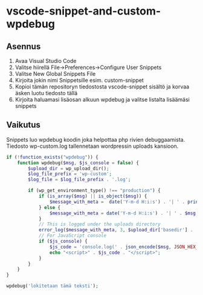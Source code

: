 # vscode-snippet-and-custom-wpdebug

## Asennus
1. Avaa Visual Studio Code
2. Valitse hiirellä File->Preferences->Configure User Snippets
3. Valitse New Global Snippets File
4. Kirjoita jokin nimi Snippetsille esim. custom-snippet
5. Kopioi tämän repositoryn tiedostosta vscode-snippet sisältö ja korvaa äsken luotu tiedosto tällä
6. Kirjoita haluamasi lisäosan alkuun wpdebug ja valitse listalta lisäämäsi snippets

## Vaikutus
Snippets luo wpdebug koodin joka helpottaa php rivien debuggaamista. Tiedosto wp-custom.log tallennetaan wordpressin uploads kansioon.

```php
if (!function_exists("wpdebug")) {
    function wpdebug($msg, $js_console = false) {
        $upload_dir = wp_upload_dir();
        $log_file_prefix = 'wp-custom';
        $log_file = $log_file_prefix . '.log';

        if (wp_get_environment_type() !== "production") {
            if (is_array($msg) || is_object($msg)) {
                $message_with_meta =  date('Y-m-d H:i:s') . '| ' . print_r($msg, true)  . "\n";
            } else {
                $message_with_meta = date('Y-m-d H:i:s') . '| ' . $msg  . "\n";
            }
            // This is logged under the uploads directory
            error_log($message_with_meta, 3, $upload_dir['basedir'] . '/' .  $log_file);
            // For JavaScript console
            if ($js_console) {
                $js_code = 'console.log(' . json_encode($msg, JSON_HEX_TAG) . ');';
                echo "<script>" . $js_code . "</script>";
            }
        }
    }
}

wpdebug('lokitetaan tämä teksti');
